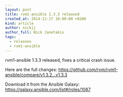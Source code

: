 ```yaml
---
layout: post
title: rvm1-ansible 1.3.3 released
created_at: 2014-11-17 10:00:00 +0200
kind: article
author: nickjj
author_full: Nick Janetakis
tags:
  - releases
  - rvm1-ansible
---
```


rvm1-ansible 1.3.3 released, fixes a critical crash issue.

<!-- more -->

Here are the full changes:
<https://github.com/rvm/rvm1-ansible/compare/v1.3.2...v1.3.3>

Download it from the Ansible Galaxy:
<https://galaxy.ansible.com/list#/roles/1087>
